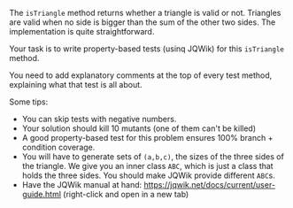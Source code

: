 The `isTriangle` method returns whether a triangle is valid or not. Triangles are valid when no side is bigger than the sum of the other two sides. The implementation is quite straightforward. 

Your task is to write property-based tests (usinq JQWik) for this `isTriangle` method.

You need to add explanatory comments at the top of every test method, explaining what that test is all about.

Some tips:

* You can skip tests with negative numbers.
* Your solution should kill 10 mutants (one of them can't be killed)
* A good property-based test for this problem ensures 100% branch + condition coverage.
* You will have to generate sets of `(a,b,c)`, the sizes of the three sides of the triangle. We give you an inner class `ABC`, which is just a class that holds the three sides. You should make JQWik provide different `ABC`s.
* Have the JQWik manual at hand: https://jqwik.net/docs/current/user-guide.html (right-click and open in a new tab)

